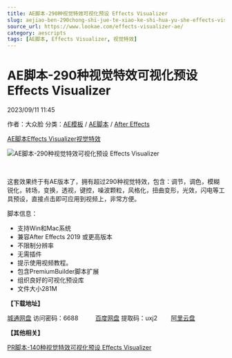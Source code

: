 ```yaml
---
title: AE脚本-290种视觉特效可视化预设 Effects Visualizer
slug: aejiao-ben-290chong-shi-jue-te-xiao-ke-shi-hua-yu-she-effects-visualizer
source_url: https://www.lookae.com/effects-visualizer-ae/
category: aescripts
tags: [AE脚本, Effects Visualizer, 视觉特效]
---
```

# AE脚本-290种视觉特效可视化预设 Effects Visualizer

2023/09/11 11:45

作者：大众脸
分类：[AE模板](https://www.lookae.com/after-effects/other-after-effects/) / [AE脚本](https://www.lookae.com/after-effects/aescripts/) / [After Effects](https://www.lookae.com/after-effects/)

[AE脚本](https://www.lookae.com/tag/ae%e8%84%9a%e6%9c%ac/)[Effects Visualizer](https://www.lookae.com/tag/effects-visualizer/)[视觉特效](https://www.lookae.com/tag/%e8%a7%86%e8%a7%89%e7%89%b9%e6%95%88/)

![AE脚本-290种视觉特效可视化预设 Effects Visualizer](https://www.lookae.com/wp-content/uploads/2023/09/32641979.jpg "AE脚本-290种视觉特效可视化预设 Effects Visualizer-LookAE.com")

[﻿](http://cloud.video.taobao.com/play/u/null/p/1/e/6/t/1/427002445725.mp4)

这套效果终于有AE版本了，拥有超过290种视觉特效，包含：调节，调色，模糊锐化，转场，变换，透视，键控，噪波颗粒，风格化，扭曲变形，光效，闪电等工具预设，直接点击即可应用到视频上，非常方便。

脚本信息：

* 支持Win和Mac系统
* 兼容After Effects 2019 或更高版本
* 不限制分辨率
* 无需插件
* 提示使用视频教程。
* 包含PremiumBuilder脚本扩展
* 组织良好的可视化预设库
* 文件大小281M

**【下载地址】**

[城通网盘](https://url70.ctfile.com/f/2827370-932981181-6b9456?p=4431) 访问密码：6688          [百度网盘](https://pan.baidu.com/s/1uOgEDdk0rLzP8PEOufonaA?pwd=uxj2) 提取码：uxj2        [阿里云盘](https://www.aliyundrive.com/s/us6rfYKiQyW)

**【其他相关】**

[PR脚本-140种视觉特效可视化预设 Effects Visualizer](https://www.lookae.com/effects-visualizer/)
